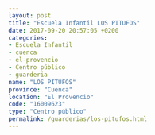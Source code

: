```yaml
---
layout: post
title: "Escuela Infantil LOS PITUFOS"
date: 2017-09-20 20:57:05 +0200
categories:
- Escuela Infantil
- cuenca
- el-provencio
- Centro público
- guarderia
name: "LOS PITUFOS"
province: "Cuenca"
location: "El Provencio"
code: "16009623"
type: "Centro público"
permalink: /guarderias/los-pitufos.html
---
```


